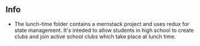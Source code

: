 ## Info
  * The lunch-time folder contains a mernstack project and uses redux for state management. It's inteded to allow students in high school to create clubs and join active school clubs which take place at lunch time.